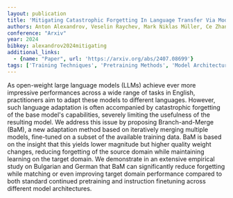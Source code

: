 ```yaml
---
layout: publication
title: 'Mitigating Catastrophic Forgetting In Language Transfer Via Model Merging'
authors: Anton Alexandrov, Veselin Raychev, Mark Niklas Müller, Ce Zhang, Martin Vechev, Kristina Toutanova
conference: "Arxiv"
year: 2024
bibkey: alexandrov2024mitigating
additional_links:
  - {name: "Paper", url: 'https://arxiv.org/abs/2407.08699'}
tags: ['Training Techniques', 'Pretraining Methods', 'Model Architecture', 'Merging']
---
```

As open-weight large language models (LLMs) achieve ever more impressive
performances across a wide range of tasks in English, practitioners aim to
adapt these models to different languages. However, such language adaptation is
often accompanied by catastrophic forgetting of the base model's capabilities,
severely limiting the usefulness of the resulting model. We address this issue
by proposing Branch-and-Merge (BaM), a new adaptation method based on
iteratively merging multiple models, fine-tuned on a subset of the available
training data. BaM is based on the insight that this yields lower magnitude but
higher quality weight changes, reducing forgetting of the source domain while
maintaining learning on the target domain. We demonstrate in an extensive
empirical study on Bulgarian and German that BaM can significantly reduce
forgetting while matching or even improving target domain performance compared
to both standard continued pretraining and instruction finetuning across
different model architectures.
